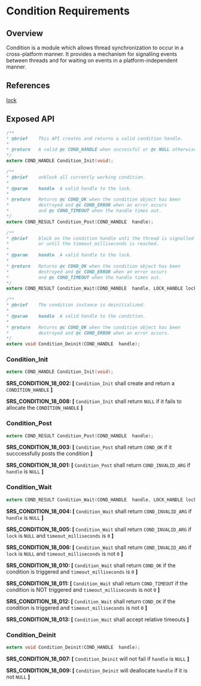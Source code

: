 Condition Requirements
================


## Overview

Condition is a module which allows thread synchronization to occur in a cross-platform manner.
It provides a mechanism for signalling events between threads and for waiting on events in a platform-independent manner.   

## References

[lock](lock_requirements.md)

## Exposed API
```C
/**
* @brief	This API creates and returns a valid condition handle.
*
* @return	A valid @c COND_HANDLE when successful or @c NULL otherwise.
*/
extern COND_HANDLE Condition_Init(void);

/**
* @brief	unblock all currently working condition.
*
* @param	handle	A valid handle to the lock.
*
* @return	Returns @c COND_OK when the condition object has been
* 			destroyed and @c COND_ERROR when an error occurs
* 			and @c COND_TIMEOUT when the handle times out.
*/
extern COND_RESULT Condition_Post(COND_HANDLE  handle);

/**
* @brief	block on the condition handle unti the thread is signalled
*           or until the timeout_milliseconds is reached.
*
* @param	handle	A valid handle to the lock.
*
* @return	Returns @c COND_OK when the condition object has been
* 			destroyed and @c COND_ERROR when an error occurs
* 			and @c COND_TIMEOUT when the handle times out.
*/
extern COND_RESULT Condition_Wait(COND_HANDLE  handle, LOCK_HANDLE lock, int timeout_milliseconds);

/**
* @brief	The condition instance is deinitialized.
*
* @param	handle	A valid handle to the condition.
*
* @return	Returns @c COND_OK when the condition object has been
* 			destroyed and @c COND_ERROR when an error occurs.
*/
extern void Condition_Deinit(COND_HANDLE  handle);
```

### Condition_Init
```C
extern COND_HANDLE Condition_Init(void);
```

**SRS_CONDITION_18_002: [** `Condition_Init` shall create and return a `CONDITION_HANDLE` **]**

**SRS_CONDITION_18_008: [** `Condition_Init` shall return `NULL` if it fails to allocate the `CONDITION_HANDLE` **]**


### Condition_Post
```C
extern COND_RESULT Condition_Post(COND_HANDLE  handle);
```

**SRS_CONDITION_18_003: [** `Condition_Post` shall return `COND_OK` if it succcessfully posts the condition **]** 

**SRS_CONDITION_18_001: [** `Condition_Post` shall return `COND_INVALID_ARG` if `handle` is `NULL` **]**


### Condition_Wait
```C
extern COND_RESULT Condition_Wait(COND_HANDLE  handle, LOCK_HANDLE lock, int timeout_milliseconds);
```

**SRS_CONDITION_18_004: [** `Condition_Wait` shall return `COND_INVALID_ARG` if `handle` is `NULL` **]** 

**SRS_CONDITION_18_005: [** `Condition_Wait` shall return `COND_INVALID_ARG` if `lock` is `NULL` and `timeout_milliseconds` is `0` **]**

**SRS_CONDITION_18_006: [** `Condition_Wait` shall return `COND_INVALID_ARG` if `lock` is `NULL` and `timeout_milliseconds` is not `0` **]**

**SRS_CONDITION_18_010: [** `Condition_Wait` shall return `COND_OK` if the condition is triggered and `timeout_milliseconds` is `0` **]**

**SRS_CONDITION_18_011: [** `Condition_Wait` shall return `COND_TIMEOUT` if the condition is NOT triggered and `timeout_milliseconds` is not `0` **]**

**SRS_CONDITION_18_012: [** `Condition_Wait` shall return `COND_OK` if the condition is triggered and `timeout_milliseconds` is not `0` **]**

**SRS_CONDITION_18_013: [** `Condition_Wait` shall accept relative timeouts **]**


### Condition_Deinit
```C
extern void Condition_Deinit(COND_HANDLE  handle);
```

**SRS_CONDITION_18_007: [** `Condition_Deinit` will not fail if `handle` is `NULL` **]**

**SRS_CONDITION_18_009: [** `Condition_Deinit` will deallocate `handle` if it is not `NULL` **]**
